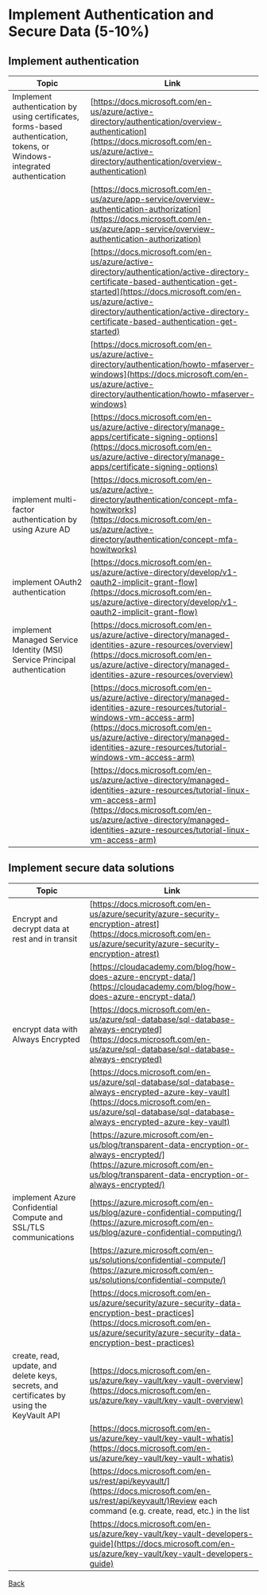 # Implement Authentication and Secure Data (5-10%)

## Implement authentication

| Topic | Link |
| --- | --- |
| Implement authentication by using certificates, forms-based authentication, tokens, or Windows-integrated authentication | [https://docs.microsoft.com/en-us/azure/active-directory/authentication/overview-authentication](https://docs.microsoft.com/en-us/azure/active-directory/authentication/overview-authentication) |
|   | [https://docs.microsoft.com/en-us/azure/app-service/overview-authentication-authorization](https://docs.microsoft.com/en-us/azure/app-service/overview-authentication-authorization) |
|   | [https://docs.microsoft.com/en-us/azure/active-directory/authentication/active-directory-certificate-based-authentication-get-started](https://docs.microsoft.com/en-us/azure/active-directory/authentication/active-directory-certificate-based-authentication-get-started) |
|   | [https://docs.microsoft.com/en-us/azure/active-directory/authentication/howto-mfaserver-windows](https://docs.microsoft.com/en-us/azure/active-directory/authentication/howto-mfaserver-windows) |
|   | [https://docs.microsoft.com/en-us/azure/active-directory/manage-apps/certificate-signing-options](https://docs.microsoft.com/en-us/azure/active-directory/manage-apps/certificate-signing-options) |
| implement multi-factor authentication by using Azure AD | [https://docs.microsoft.com/en-us/azure/active-directory/authentication/concept-mfa-howitworks](https://docs.microsoft.com/en-us/azure/active-directory/authentication/concept-mfa-howitworks) |
| implement OAuth2 authentication | [https://docs.microsoft.com/en-us/azure/active-directory/develop/v1-oauth2-implicit-grant-flow](https://docs.microsoft.com/en-us/azure/active-directory/develop/v1-oauth2-implicit-grant-flow) |
| implement Managed Service Identity (MSI) Service Principal authentication | [https://docs.microsoft.com/en-us/azure/active-directory/managed-identities-azure-resources/overview](https://docs.microsoft.com/en-us/azure/active-directory/managed-identities-azure-resources/overview) |
|   | [https://docs.microsoft.com/en-us/azure/active-directory/managed-identities-azure-resources/tutorial-windows-vm-access-arm](https://docs.microsoft.com/en-us/azure/active-directory/managed-identities-azure-resources/tutorial-windows-vm-access-arm) |
|   | [https://docs.microsoft.com/en-us/azure/active-directory/managed-identities-azure-resources/tutorial-linux-vm-access-arm](https://docs.microsoft.com/en-us/azure/active-directory/managed-identities-azure-resources/tutorial-linux-vm-access-arm) |

## Implement secure data solutions

| Topic | Link |
| --- | --- |
| Encrypt and decrypt data at rest and in transit | [https://docs.microsoft.com/en-us/azure/security/azure-security-encryption-atrest](https://docs.microsoft.com/en-us/azure/security/azure-security-encryption-atrest) |
|   | [https://cloudacademy.com/blog/how-does-azure-encrypt-data/](https://cloudacademy.com/blog/how-does-azure-encrypt-data/) |
| encrypt data with Always Encrypted | [https://docs.microsoft.com/en-us/azure/sql-database/sql-database-always-encrypted](https://docs.microsoft.com/en-us/azure/sql-database/sql-database-always-encrypted) |
|   | [https://docs.microsoft.com/en-us/azure/sql-database/sql-database-always-encrypted-azure-key-vault](https://docs.microsoft.com/en-us/azure/sql-database/sql-database-always-encrypted-azure-key-vault) |
|   | [https://azure.microsoft.com/en-us/blog/transparent-data-encryption-or-always-encrypted/](https://azure.microsoft.com/en-us/blog/transparent-data-encryption-or-always-encrypted/) |
| implement Azure Confidential Compute and SSL/TLS communications | [https://azure.microsoft.com/en-us/blog/azure-confidential-computing/](https://azure.microsoft.com/en-us/blog/azure-confidential-computing/) |
|   | [https://azure.microsoft.com/en-us/solutions/confidential-compute/](https://azure.microsoft.com/en-us/solutions/confidential-compute/) |
|   | [https://docs.microsoft.com/en-us/azure/security/azure-security-data-encryption-best-practices](https://docs.microsoft.com/en-us/azure/security/azure-security-data-encryption-best-practices) |
| create, read, update, and delete keys, secrets, and certificates by using the KeyVault API | [https://docs.microsoft.com/en-us/azure/key-vault/key-vault-overview](https://docs.microsoft.com/en-us/azure/key-vault/key-vault-overview) |
|   | [https://docs.microsoft.com/en-us/azure/key-vault/key-vault-whatis](https://docs.microsoft.com/en-us/azure/key-vault/key-vault-whatis) |
|   | [https://docs.microsoft.com/en-us/rest/api/keyvault/](https://docs.microsoft.com/en-us/rest/api/keyvault/)Review each command (e.g. create, read, etc.) in the list |
|   | [https://docs.microsoft.com/en-us/azure/key-vault/key-vault-developers-guide](https://docs.microsoft.com/en-us/azure/key-vault/key-vault-developers-guide) |

[Back](index.md)